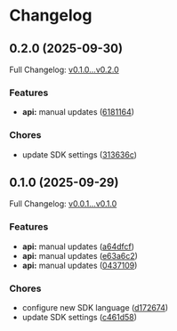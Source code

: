 # Changelog

## 0.2.0 (2025-09-30)

Full Changelog: [v0.1.0...v0.2.0](https://github.com/squack-io/relace-python/compare/v0.1.0...v0.2.0)

### Features

* **api:** manual updates ([6181164](https://github.com/squack-io/relace-python/commit/6181164dd86502c5550f55dba5b98badbfd981c5))


### Chores

* update SDK settings ([313636c](https://github.com/squack-io/relace-python/commit/313636caa7b8be2db329d32d32b076b6a11c1f98))

## 0.1.0 (2025-09-29)

Full Changelog: [v0.0.1...v0.1.0](https://github.com/squack-io/relace-python/compare/v0.0.1...v0.1.0)

### Features

* **api:** manual updates ([a64dfcf](https://github.com/squack-io/relace-python/commit/a64dfcf72dc3d9a4159353b55a48ff35c5d3c108))
* **api:** manual updates ([e63a6c2](https://github.com/squack-io/relace-python/commit/e63a6c2012d6ccdd10d7a6236493f8dc5e478b66))
* **api:** manual updates ([0437109](https://github.com/squack-io/relace-python/commit/04371092a9259f6eb4fe59077f05a7856e119b1c))


### Chores

* configure new SDK language ([d172674](https://github.com/squack-io/relace-python/commit/d172674708933a6786318cdaec6a4d4cbcb02e4c))
* update SDK settings ([c461d58](https://github.com/squack-io/relace-python/commit/c461d58c70afa5f1afb45220d577934d80695457))
